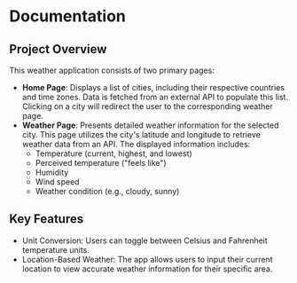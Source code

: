 
# Documentation 


## Project Overview 
This weather application consists of two primary pages:

 * **Home Page**: Displays a list of cities, including their respective countries and time zones. Data is fetched from an external API to populate this list. Clicking on a city will redirect the user to the corresponding weather page.
 * **Weather Page**: Presents detailed weather information for the selected city. This page utilizes the city's latitude and longitude to retrieve weather data from an API. The displayed information includes:
   * Temperature (current, highest, and lowest)
   * Perceived temperature ("feels like")
   * Humidity
   * Wind speed
   * Weather condition (e.g., cloudy, sunny)
   
## Key Features

 * Unit Conversion: Users can toggle between Celsius and Fahrenheit temperature units.
 * Location-Based Weather: The app allows users to input their current location to view accurate weather information for their specific area.
